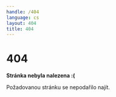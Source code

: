 ```yaml
---
handle: /404
language: cs
layout: 404
title: 404
---
```


# 404

**Stránka nebyla nalezena :(**

Požadovanou stránku se nepodařilo najít.
